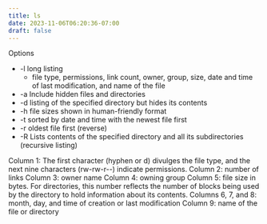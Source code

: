 ```yaml
---
title: ls
date: 2023-11-06T06:20:36-07:00
draft: false
---
```

Options
- -l long listing
	- file type, permissions, link count, owner, group, size, date and time of last modification, and name of the file
- -a Include hidden files and directories  
- -d listing of the specified directory but hides its contents
- -h file sizes shown in human-friendly format
- -t sorted by date and time with the newest file first
- -r oldest file first (reverse)
- -R Lists contents of the specified directory and all its subdirectories (recursive listing)

Column 1: 
	The first character (hyphen or d) divulges the file type, and the next nine characters (rw-rw-r--) indicate permissions.
Column 2: 
	number of links
Column 3: 
	owner name
Column 4: 
	owning group
Column 5: 
	file size in bytes. For directories, this number reflects the number of blocks being used by the directory to hold information about its contents.
Columns 6, 7, and 8: 
	month, day, and time of creation or last modification
Column 9: 
	name of the file or directory
